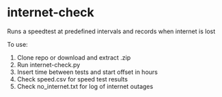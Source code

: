 # internet-check
Runs a speedtest at predefined intervals and records when internet is lost

To use:

1. Clone repo or download and extract .zip
2. Run internet-check.py
3. Insert time between tests and start offset in hours
4. Check speed.csv for speed test results
5. Check no_internet.txt for log of internet outages

